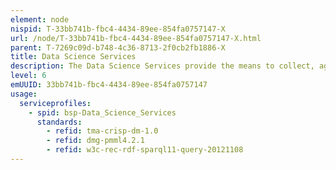 ```yaml
---
element: node
nispid: T-33bb741b-fbc4-4434-89ee-854fa0757147-X
url: /node/T-33bb741b-fbc4-4434-89ee-854fa0757147-X.html
parent: T-7269c09d-b748-4c36-8713-2f0cb2fb1886-X
title: Data Science Services
description: The Data Science Services provide the means to collect, aggregate, manage, curate and control information resources and analytical services required for conducting operations research and other data analysis activities. Whilst each analytical task is unique there are common technical requirements with respect to collection of large volumes of unstructured and structured data, management of data excerpts, normalization, visualization, analytical and statistical processing, big-data analytics, optimization algorithms etc. The major steps involved in a data analysis are  * Ingestion  Extract, transform and store data extracts; * Curation  Validate, store and manage data in multidimensional databases; * Analysis  Provide data access to operational analysts using application software; and * Presentation  Present analyzed data in easily understandable forms, such as graphs.
level: 6
emUUID: 33bb741b-fbc4-4434-89ee-854fa0757147
usage:
  serviceprofiles:
    - spid: bsp-Data_Science_Services
      standards:
        - refid: tma-crisp-dm-1.0
        - refid: dmg-pmml4.2.1
        - refid: w3c-rec-rdf-sparql11-query-20121108
---
```

